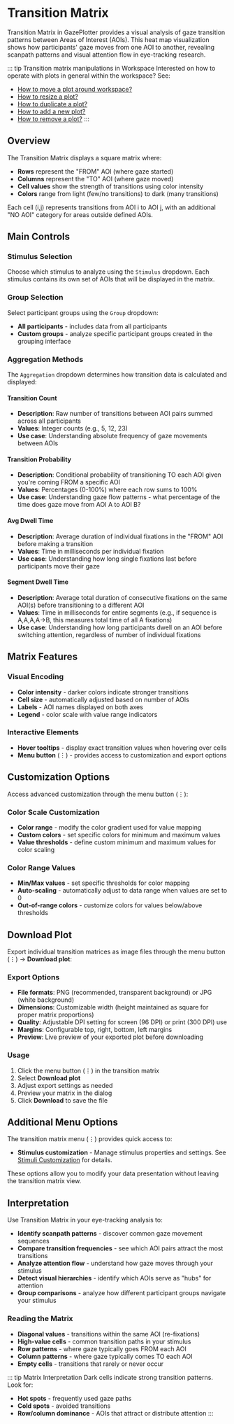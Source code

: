 # Transition Matrix

Transition Matrix in GazePlotter provides a visual analysis of gaze transition patterns between Areas of Interest (AOIs). This heat map visualization shows how participants' gaze moves from one AOI to another, revealing scanpath patterns and visual attention flow in eye-tracking research.

::: tip Transition matrix manipulations in Workspace
Interested on how to operate with plots in general within the workspace? See:
- [How to move a plot around workspace?](/basic/workspace/#move-plot)
- [How to resize a plot?](/basic/workspace/#resize-plot)
- [How to duplicate a plot?](/basic/workspace/#duplicate-plot)
- [How to add a new plot?](/basic/workspace/#add-plot)
- [How to remove a plot?](/basic/workspace/#remove-plot)
:::

## Overview

The Transition Matrix displays a square matrix where:
- **Rows** represent the "FROM" AOI (where gaze started)
- **Columns** represent the "TO" AOI (where gaze moved)
- **Cell values** show the strength of transitions using color intensity
- **Colors** range from light (few/no transitions) to dark (many transitions)

Each cell (i,j) represents transitions from AOI i to AOI j, with an additional "NO AOI" category for areas outside defined AOIs.

## Main Controls

### Stimulus Selection
Choose which stimulus to analyze using the `Stimulus` dropdown. Each stimulus contains its own set of AOIs that will be displayed in the matrix.

### Group Selection  
Select participant groups using the `Group` dropdown:
- **All participants** - includes data from all participants
- **Custom groups** - analyze specific participant groups created in the grouping interface

### Aggregation Methods
The `Aggregation` dropdown determines how transition data is calculated and displayed:

#### Transition Count
- **Description**: Raw number of transitions between AOI pairs summed across all participants
- **Values**: Integer counts (e.g., 5, 12, 23)
- **Use case**: Understanding absolute frequency of gaze movements between AOIs

#### Transition Probability  
- **Description**: Conditional probability of transitioning TO each AOI given you're coming FROM a specific AOI
- **Values**: Percentages (0-100%) where each row sums to 100%
- **Use case**: Understanding gaze flow patterns - what percentage of the time does gaze move from AOI A to AOI B?

#### Avg Dwell Time
- **Description**: Average duration of individual fixations in the "FROM" AOI before making a transition
- **Values**: Time in milliseconds per individual fixation
- **Use case**: Understanding how long single fixations last before participants move their gaze

#### Segment Dwell Time
- **Description**: Average total duration of consecutive fixations on the same AOI(s) before transitioning to a different AOI
- **Values**: Time in milliseconds for entire segments (e.g., if sequence is A,A,A,A→B, this measures total time of all A fixations)
- **Use case**: Understanding how long participants dwell on an AOI before switching attention, regardless of number of individual fixations

## Matrix Features

### Visual Encoding
- **Color intensity** - darker colors indicate stronger transitions
- **Cell size** - automatically adjusted based on number of AOIs
- **Labels** - AOI names displayed on both axes
- **Legend** - color scale with value range indicators

### Interactive Elements
- **Hover tooltips** - display exact transition values when hovering over cells
- **Menu button** (⋮) - provides access to customization and export options

## Customization Options

Access advanced customization through the menu button (⋮):

### Color Scale Customization
- **Color range** - modify the color gradient used for value mapping
- **Custom colors** - set specific colors for minimum and maximum values
- **Value thresholds** - define custom minimum and maximum values for color scaling

### Color Range Values
- **Min/Max values** - set specific thresholds for color mapping
- **Auto-scaling** - automatically adjust to data range when values are set to 0
- **Out-of-range colors** - customize colors for values below/above thresholds

## Download Plot

Export individual transition matrices as image files through the menu button (⋮) → **Download plot**:

### Export Options
- **File formats**: PNG (recommended, transparent background) or JPG (white background)
- **Dimensions**: Customizable width (height maintained as square for proper matrix proportions)
- **Quality**: Adjustable DPI setting for screen (96 DPI) or print (300 DPI) use
- **Margins**: Configurable top, right, bottom, left margins
- **Preview**: Live preview of your exported plot before downloading

### Usage
1. Click the menu button (⋮) in the transition matrix
2. Select **Download plot**
3. Adjust export settings as needed
4. Preview your matrix in the dialog
5. Click **Download** to save the file

## Additional Menu Options

The transition matrix menu (⋮) provides quick access to:

- **Stimulus customization** - Manage stimulus properties and settings. See [Stimuli Customization](/basic/stimuli-customization/) for details.

These options allow you to modify your data presentation without leaving the transition matrix view.

## Interpretation

Use Transition Matrix in your eye-tracking analysis to:
- **Identify scanpath patterns** - discover common gaze movement sequences
- **Compare transition frequencies** - see which AOI pairs attract the most transitions  
- **Analyze attention flow** - understand how gaze moves through your stimulus
- **Detect visual hierarchies** - identify which AOIs serve as "hubs" for attention
- **Group comparisons** - analyze how different participant groups navigate your stimulus

### Reading the Matrix
- **Diagonal values** - transitions within the same AOI (re-fixations)
- **High-value cells** - common transition paths in your stimulus
- **Row patterns** - where gaze typically goes FROM each AOI
- **Column patterns** - where gaze typically comes TO each AOI
- **Empty cells** - transitions that rarely or never occur

::: tip Matrix Interpretation
Dark cells indicate strong transition patterns. Look for:
- **Hot spots** - frequently used gaze paths
- **Cold spots** - avoided transitions
- **Row/column dominance** - AOIs that attract or distribute attention
:::

<!-- Screenshot to be added --> 